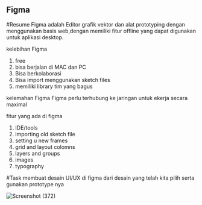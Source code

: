 ## Figma

#Resume 
 Figma adalah Editor grafik vektor dan alat prototyping dengan menggunakan basis web,dengan memiliki fitur offline yang dapat digunakan untuk aplikasi desktop.
 
 kelebihan Figma 
 1. free
 2. bisa berjalan di MAC dan PC
 3. Bisa berkolaborasi
 4. Bisa import menggunakan sketch files 
 5. memiliki library tim yang bagus

kelemahan Figma 
Figma perlu terhubung ke jaringan untuk ekerja secara maximal

fitur yang ada di figma
1. IDE/tools
2. importing old sketch file
3. setting u new frames 
4. grid and layout colomns
5. layers and groups
6. images
7. typography

#Task
membuat desain UI/UX di figma dari desain yang telah kita pilih serta gunakan prototype nya

![Screenshot (372)](https://user-images.githubusercontent.com/98401396/155662674-828d13ee-e19e-40be-915e-73ed99865061.png)
